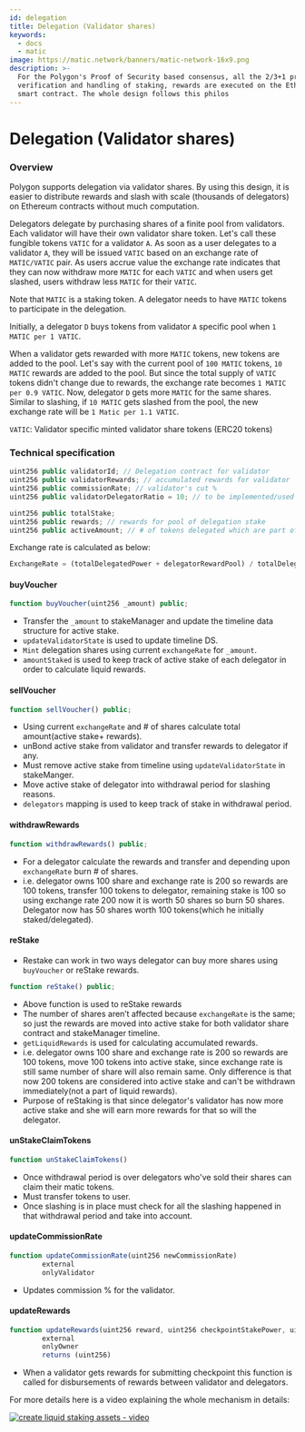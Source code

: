 ```yaml
---
id: delegation
title: Delegation (Validator shares)
keywords:
  - docs
  - matic
image: https://matic.network/banners/matic-network-16x9.png
description: >-
  For the Polygon's Proof of Security based consensus, all the 2/3+1 proof
  verification and handling of staking, rewards are executed on the Ethereum
  smart contract. The whole design follows this philos
---
```


# Delegation (Validator shares)

### Overview

Polygon supports delegation via validator shares. By using this design, it is easier to distribute rewards and slash with scale (thousands of delegators) on Ethereum contracts without much computation.

Delegators delegate by purchasing shares of a finite pool from validators. Each validator will have their own validator share token. Let's call these fungible tokens `VATIC` for a validator `A`. As soon as a user delegates to a validator `A`, they will be issued `VATIC` based on an exchange rate of `MATIC/VATIC` pair. As users accrue value the exchange rate indicates that they can now withdraw more `MATIC` for each `VATIC` and when users get slashed, users withdraw less `MATIC` for their `VATIC`.

Note that `MATIC` is a staking token. A delegator needs to have `MATIC` tokens to participate in the delegation.

Initially, a delegator `D` buys tokens from validator `A` specific pool when `1 MATIC per 1 VATIC`.

When a validator gets rewarded with more `MATIC` tokens, new tokens are added to the pool. Let's say with the current pool of `100 MATIC` tokens, `10 MATIC` rewards are added to the pool. But since the total supply of `VATIC` tokens didn't change due to rewards, the exchange rate becomes `1 MATIC per 0.9 VATIC`. Now, delegator `D` gets more `MATIC` for the same shares. Similar to slashing, if `10 MATIC` gets slashed from the pool, the new exchange rate will be `1 Matic per 1.1 VATIC`.

`VATIC`: Validator specific minted validator share tokens (ERC20 tokens)

### Technical specification

```java
uint256 public validatorId; // Delegation contract for validator
uint256 public validatorRewards; // accumulated rewards for validator
uint256 public commissionRate; // validator's cut %
uint256 public validatorDelegatorRatio = 10; // to be implemented/used

uint256 public totalStake;
uint256 public rewards; // rewards for pool of delegation stake
uint256 public activeAmount; // # of tokens delegated which are part of active stake
```

Exchange rate is calculated as below:

```js
ExchangeRate = (totalDelegatedPower + delegatorRewardPool) / totalDelegatorShares
```

#### buyVoucher

```js
function buyVoucher(uint256 _amount) public;
```

* Transfer the `_amount` to stakeManager and update the timeline data structure for active stake.
* `updateValidatorState` is used to update timeline DS.
* `Mint` delegation shares using current `exchangeRate` for `_amount`.
* `amountStaked` is used to keep track of active stake of each delegator in order to calculate liquid rewards.

#### sellVoucher

```js
function sellVoucher() public;
```

* Using current `exchangeRate` and # of shares calculate total amount(active stake+ rewards).
* unBond active stake from validator and transfer rewards to delegator if any.
* Must remove active stake from timeline using `updateValidatorState` in stakeManger.
* Move active stake of delegator into withdrawal period for slashing reasons.
* `delegators` mapping is used to keep track of stake in withdrawal period.

#### withdrawRewards

```js
function withdrawRewards() public;
```

* For a delegator calculate the rewards and transfer and depending upon `exchangeRate` burn # of shares.
* i.e. delegator owns 100 share and exchange rate is 200 so rewards are 100 tokens, transfer 100 tokens to delegator, remaining stake is 100 so using exchange rate 200 now it is worth 50 shares so burn 50 shares. Delegator now has 50 shares worth 100 tokens(which he initially staked/delegated).

#### reStake

* Restake can work in two ways delegator can buy more shares using `buyVoucher` or reStake rewards.

```js
function reStake() public;
```

* Above function is used to reStake rewards
* The number of shares aren’t affected because `exchangeRate` is the same; so just the rewards are moved into active stake for both validator share contract and stakeManager timeline.
* `getLiquidRewards` is used for calculating accumulated rewards.
* i.e. delegator owns 100 share and exchange rate is 200 so rewards are 100 tokens, move 100 tokens into active stake, since exchange rate is still same number of share will also remain same. Only difference is that now 200 tokens are considered into active stake and can't be withdrawn immediately(not a part of liquid rewards).
* Purpose of reStaking is that since delegator's validator has now more active stake and she will earn more rewards for that so will the delegator.

#### unStakeClaimTokens

```js
function unStakeClaimTokens()
```

* Once withdrawal period is over delegators who've sold their shares can claim their matic tokens.
* Must transfer tokens to user.
* Once slashing is in place must check for all the slashing happened in that withdrawal period and take into account.

#### updateCommissionRate

```js
function updateCommissionRate(uint256 newCommissionRate)
        external
        onlyValidator
```

* Updates commission % for the validator.

#### updateRewards

```js
function updateRewards(uint256 reward, uint256 checkpointStakePower, uint256 validatorStake)
        external
        onlyOwner
        returns (uint256)
```

* When a validator gets rewards for submitting checkpoint this function is called for disbursements of rewards between validator and delegators.

For more details here is a video explaining the whole mechanism in details:

[![create liquid staking assets - video](https://img.youtube.com/vi/8nODLU9C3mw/0.jpg)](https://www.youtube.com/watch?v=8nODLU9C3mw)
